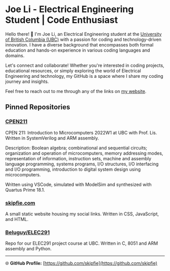 # Joe Li - Electrical Engineering Student | Code Enthusiast

Hello there! 👋 I'm Joe Li, an Electrical Engineering student at the [University of British Columbia (UBC)](https://ubc.ca) with a passion for coding and technology-driven innovation.
I have a diverse background that encompasses both formal education and hands-on experience in various coding languages and domains.

Let's connect and collaborate! Whether you're interested in coding projects, educational resources, or simply exploring the world of Electrical Engineering and technology, my GitHub is a space where I share my coding journey and insights.

Feel free to reach out to me through any of the links on [my website](https://skipfie.com).

## Pinned Repositories

### [CPEN211](https://github.com/skipfie/CPEN211)

CPEN 211: Introduction to Microcomputers 2022W1 at UBC with Prof. Lis. Written in SystemVerilog and ARM assembly.

Description: Boolean algebra; combinational and sequential circuits; organization and operation of microcomputers, memory addressing modes, representation of information, instruction sets, machine and assembly language programming, systems programs, I/O structures, I/O interfacing and I/O programming, introduction to digital system design using microcomputers.

Written using VSCode, simulated with ModelSim and synthesized with Quartus Prime 18.1.

### [skipfie.com](https://github.com/skipfie/skipfie.com)

A small static website housing my social links. Written in CSS, JavaScript, and HTML.

### [Beluguy/ELEC291](https://github.com/Beluguy/ELEC291)

Repo for our ELEC291 project course at UBC. Written in C, 8051 and ARM assembly and Python.

---

🌐 **GitHub Profile:** [https://github.com/skipfie](https://github.com/skipfie)
